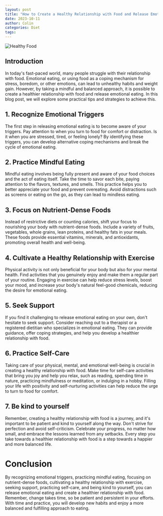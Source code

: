 ```yaml
---
layout: post
title: "How to Create a Healthy Relationship with Food and Release Emotional Eating"
date: 2023-10-11
author: Colin
categories: Diet
tags: 
---
```


![Healthy Food](https://source.unsplash.com/1600x900/?healthy-food)

## Introduction

In today's fast-paced world, many people struggle with their relationship with food. Emotional eating, or using food as a coping mechanism for stress, boredom, or other emotions, can lead to unhealthy habits and weight gain. However, by taking a mindful and balanced approach, it is possible to create a healthier relationship with food and release emotional eating. In this blog post, we will explore some practical tips and strategies to achieve this.

## 1. Recognize Emotional Triggers

The first step in releasing emotional eating is to become aware of your triggers. Pay attention to when you turn to food for comfort or distraction. Is it when you are stressed, tired, or feeling lonely? By identifying these triggers, you can develop alternative coping mechanisms and break the cycle of emotional eating.

## 2. Practice Mindful Eating

Mindful eating involves being fully present and aware of your food choices and the act of eating itself. Take the time to savor each bite, paying attention to the flavors, textures, and smells. This practice helps you to better appreciate your food and prevent overeating. Avoid distractions such as screens or eating on the go, as they can lead to mindless eating.

## 3. Focus on Nutrient-Dense Foods

Instead of restrictive diets or counting calories, shift your focus to nourishing your body with nutrient-dense foods. Include a variety of fruits, vegetables, whole grains, lean proteins, and healthy fats in your meals. These foods provide essential vitamins, minerals, and antioxidants, promoting overall health and well-being.

## 4. Cultivate a Healthy Relationship with Exercise

Physical activity is not only beneficial for your body but also for your mental health. Find activities that you genuinely enjoy and make them a regular part of your routine. Engaging in exercise can help reduce stress levels, boost your mood, and increase your body's natural feel-good chemicals, reducing the desire for emotional eating.

## 5. Seek Support

If you find it challenging to release emotional eating on your own, don't hesitate to seek support. Consider reaching out to a therapist or a registered dietitian who specializes in emotional eating. They can provide guidance, offer coping strategies, and help you develop a healthier relationship with food.

## 6. Practice Self-Care

Taking care of your physical, mental, and emotional well-being is crucial in creating a healthy relationship with food. Make time for self-care activities that bring you joy and help you relax, such as reading, spending time in nature, practicing mindfulness or meditation, or indulging in a hobby. Filling your life with positivity and self-nurturing activities can help reduce the urge to turn to food for comfort.

## 7. Be kind to yourself

Remember, creating a healthy relationship with food is a journey, and it's important to be patient and kind to yourself along the way. Don't strive for perfection and avoid self-criticism. Celebrate your progress, no matter how small, and embrace the lessons learned from any setbacks. Every step you take towards a healthier relationship with food is a step towards a happier and more balanced life.

# Conclusion

By recognizing emotional triggers, practicing mindful eating, focusing on nutrient-dense foods, cultivating a healthy relationship with exercise, seeking support, practicing self-care, and being kind to yourself, you can release emotional eating and create a healthier relationship with food. Remember, change takes time, so be patient and persistent in your efforts. With time and practice, you will develop new habits and enjoy a more balanced and fulfilling approach to eating.